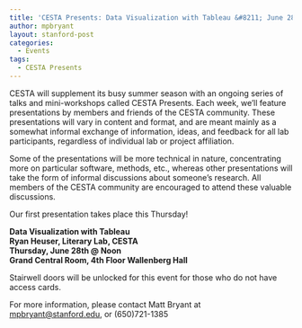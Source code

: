 ```yaml
---
title: 'CESTA Presents: Data Visualization with Tableau &#8211; June 28'
author: mpbryant
layout: stanford-post
categories:
  - Events
tags:
  - CESTA Presents
---
```

CESTA will supplement its busy summer season with an ongoing series of talks and mini-workshops called CESTA Presents. Each week, we&#8217;ll feature presentations by members and friends of the CESTA community. These presentations will vary in content and format, and are meant mainly as a somewhat informal exchange of information, ideas, and feedback for all lab participants, regardless of individual lab or project affiliation.

Some of the presentations will be more technical in nature, concentrating more on particular software, methods, etc., whereas other presentations will take the form of informal discussions about someone&#8217;s research. All members of the CESTA community are encouraged to attend these valuable discussions.

Our first presentation takes place this Thursday!

**Data Visualization with Tableau**  
**Ryan Heuser, Literary Lab, CESTA**  
**Thursday, June 28th @ Noon**  
**Grand Central Room, 4th Floor Wallenberg Hall**

Stairwell doors will be unlocked for this event for those who do not have access cards.

For more information, please contact Matt Bryant at mpbryant@stanford.edu, or (650)721-1385

&nbsp;
